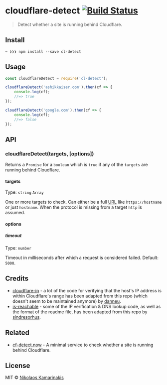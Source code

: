 # cloudflare-detect [![Build Status](https://travis-ci.org/k4m4/cloudflare-detect.svg?branch=master)](https://travis-ci.org/k4m4/cloudflare-detect)

> Detect whether a site is running behind Cloudflare.

## Install

```
~ ❯❯❯ npm install --save cl-detect
```


## Usage

```js
const cloudflareDetect = require('cl-detect');

cloudflareDetect('ashikkaiser.com').then(cf => {
	console.log(cf);
	//=> true
});

cloudflareDetect('google.com').then(cf => {
	console.log(cf);
	//=> false
});
```


## API

### cloudflareDetect(targets, [options])

Returns a `Promise` for a `boolean` which is `true` if any of the `targets` are running behind Cloudflare.

#### targets

Type: `string` `Array`

One or more targets to check. Can either be a full [URL](https://nodejs.org/api/url.html) like `https://hostname` or just `hostname`. When the protocol is missing from a target `http` is assumed.

#### options

##### timeout

Type: `number`

Timeout in milliseconds after which a request is considered failed. Default: `5000`.

## Credits

- [cloudflare-ip](https://github.com/danneu/cloudflare-ip) - a lot of the code for verifying that the host's IP address is within Cloudflare's range has been adapted from this repo (which doesn't seem to be maintained anymore) by [danneu](https://github.com/danneu).
- [is-reachable](https://github.com/sindresorhus/is-reachable) - some of the IP verification & DNS lookup code, as well as the format of the readme file, has been adapted from this repo by [sindresorhus](https://github.com/sindresorhus).

## Related

- [cf-detect.now](https://github.com/k4m4/cf-detect.now) - A minimal service to check whether a site is running behind Cloudflare.

## License

MIT © [Nikolaos Kamarinakis](https://nikolaskama.me/)